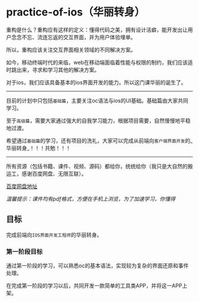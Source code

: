 practice-of-ios（华丽转身）
===============

重构是什么？重构应有这样的定义：懂得代码之美，拥有设计洁癖，能开发出让用户念念不忘、流连忘返的交互界面，并为用户体验埋单。

所以，重构应该关注交互界面相关领域的不同解决方案。

如今，移动终端时代的来临，web在移动端面临着性能与权限的制约，我们应该适时跳出来，寻求和学习其他的解决方案。

对于ios，我们应该具备基本的ios界面开发的能力。所以这门课华丽的诞生了。

---

目前的计划中只包括`基础篇`，主要关注oc语法与ios的UI基础。基础篇由大家共同学习。

至于`高级篇`，需要大家通过强大的自我学习能力，根据项目需要，自然慢慢地平稳地过渡。

希望通过`基础篇`的学习，还有项目的洗礼，大家可以完成从前端向`客户端界面开发`的_华丽转身_！！！共勉！！！

---

所有资源（包括书籍、课件、视频、源码）都给你，统统给你（我只是大自然的搬运工，感谢百度网盘、无限互联）。

[百度网盘地址](http://pan.baidu.com/s/1i300lVZ)

*温馨提示：课件均有pdf格式，方便在手机上浏览，为了加速学习，你懂得*

## 目标

完成前端向`IOS界面开发工程师`的华丽转身。

### 第一阶段目标

通过第一阶段的学习，可以熟悉oc的基本语法，实现较为复杂的界面还原和事件处理。

在完成第一阶段的学习以后，共同开发一款简单的工具类APP，并将这一APP上架。


